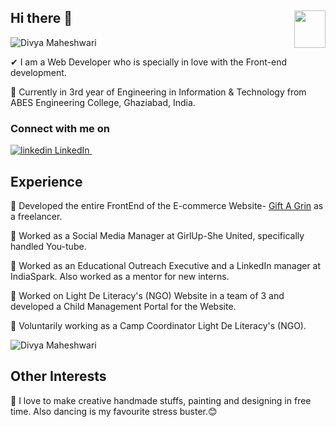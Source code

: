 ## Hi there 👋 <img align="right" width="50" height="60" src="https://imgur.com/IixEkzj.png">
![Divya Maheshwari](https://imgur.com/gby7T5d.png)
<br>

✔ I am a Web Developer who is specially in love with the Front-end development.<br>

🙌 Currently in 3rd year of Engineering in Information & Technology from ABES Engineering College, Ghaziabad, India.<br>
 
### Connect with me on 
<a href="https://www.linkedin.com/in/divya-maheshwari814/" rel="nofollow noreferrer">
    <img src="https://i.stack.imgur.com/gVE0j.png" alt="linkedin"> LinkedIn
  </a> &nbsp; 

## Experience
🌟 Developed the entire FrontEnd of the E-commerce Website- [Gift A Grin](https://giftagrin.000webhostapp.com/) as a freelancer.<br>
 
🌟 Worked as a Social Media Manager at GirlUp-She United, specifically handled You-tube. <br>

🌟 Worked as an Educational Outreach Executive and a LinkedIn manager at IndiaSpark. Also worked as a mentor for new interns.<br>

🌟 Worked on Light De Literacy's (NGO) Website in a team of 3 and developed a Child Management Portal for the Website.<br>

🌟 Voluntarily working as a Camp Coordinator Light De Literacy's (NGO).<br>

![Divya Maheshwari](https://github-readme-stats.vercel.app/api?username=divya814&&show_icons=true&title_color=ffffff&icon_color=14a8f7&text_color=ffffff&bg_color=052a80)

## Other Interests
💖 I love to make creative handmade stuffs, painting and designing in free time. Also dancing is my favourite stress buster.😊<br>
